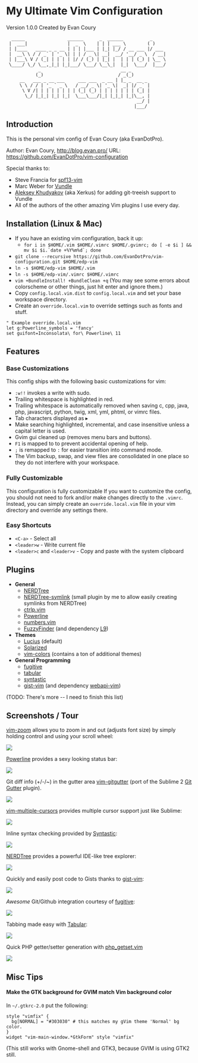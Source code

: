 # My Ultimate Vim Configuration

Version 1.0.0 Created by Evan Coury

```
  _____                ______      _  ______          _
 |  ___|               |  _  \    | | | ___ \        ( )
 | |____   ____ _ _ __ | | | |___ | |_| |_/ / __ ___ |/ ___
 |  __\ \ / / _` | '_ \| | | / _ \| __|  __/ '__/ _ \  / __|
 | |___\ V / (_| | | | | |/ / (_) | |_| |  | | | (_) | \__ \
 \____/ \_/ \__,_|_| |_|___/ \___/ \__\_|  |_|  \___/  |___/
            _                              __ _
           (_)                            / _(_)
     __   ___ _ __ ___     ___ ___  _ __ | |_ _  __ _
     \ \ / / | '_ ` _ \   / __/ _ \| '_ \|  _| |/ _` |
      \ V /| | | | | | | | (_| (_) | | | | | | | (_| |
       \_/ |_|_| |_| |_|  \___\___/|_| |_|_| |_|\__, |
                                                 __/ |
                                                |___/
```

## Introduction

This is the personal vim config of Evan Coury (aka EvanDotPro).

Author: Evan Coury, http://blog.evan.pro/
URL: https://github.com/EvanDotPro/vim-configuration

Special thanks to:

- Steve Francia for [spf13-vim](https://github.com/spf13/spf13-vim)
- Marc Weber for [Vundle](https://github.com/gmarik/vundle)
- [Aleksey Khudyakov](https://github.com/Xerkus) (aka Xerkus) for adding git-treeish support to Vundle
- All of the authors of the other amazing Vim plugins I use every day.

## Installation (Linux & Mac)

- If you have an existing vim configuration, back it up:
    - ``for i in $HOME/.vim $HOME/.vimrc $HOME/.gvimrc; do [ -e $i ] && mv $i $i.`date +%Y%m%d`; done``
- `git clone --recursive https://github.com/EvanDotPro/vim-configuration.git $HOME/edp-vim`
- `ln -s $HOME/edp-vim $HOME/.vim`
- `ln -s $HOME/edp-vim/.vimrc $HOME/.vimrc`
- `vim +BundleInstall! +BundleClean +q` (You may see some errors about colorscheme or other things, just hit enter and ignore them.)
- Copy `config.local.vim.dist` to `config.local.vim` and set your base workspace directory.
- Create an `override.local.vim` to override settings such as fonts and stuff.

```vim
" Example override.local.vim
let g:Powerline_symbols = 'fancy'
set guifont=Inconsolata\ for\ Powerline\ 11
```

## Features

### Base Customizations

This config ships with the following basic customizations for vim:

* `:w!!` invokes a write with sudo.
* Trailing whitespace is highlighted in red.
* Trailing whitespace is automatically removed when saving c, cpp, java, php, javascript, python, twig, xml, yml, phtml, or vimrc files.
* Tab characters displayed as ▸
* Make searching highlighted, incremental, and case insensitive unless a capital letter is used.
* Gvim gui cleaned up (removes menu bars and buttons).
* `F1` is mapped to <Esc> to prevent accidental opening of help.
* `;` is remapped to `:` for easier transition into command mode.
* The Vim backup, swap, and view files are consolidated in one place so they do not interfere with your workspace.

### Fully Customizable

This configuration is fully customizable
If you want to customize the config, you should not need to fork and/or make changes directly to the `.vimrc`. Instead, you can simply create an `override.local.vim` file in your vim directory and override any settings there.

### Easy Shortcuts

* `<C-a>` - Select all
* `<leader>w` - Write current file
* `<leader>c` and `<leader>v` - Copy and paste with the system clipboard

## Plugins

* **General**
    - [NERDTree](https://github.com/scrooloose/nerdtree)
    - [NERDTree-symlink](EvanDotPro/nerdtree-symlink) (small plugin by me to allow easily creating symlinks from NERDTree)
    - [ctrlp.vim](https://github.com/kien/ctrlp.vim)
    - [Powerline](https://github.com/Lokaltog/vim-powerline)
    - [numbers.vim](http://myusuf3.github.com/numbers.vim/)
    - [FuzzyFinder](https://github.com/vim-scripts/FuzzyFinder) (and dependency [L9](https://github.com/vim-scripts/L9))
* **Themes**
    - [Lucius](https://github.com/vim-scripts/Lucius) (default)
    - [Solarized](https://github.com/altercation/vim-colors-solarized)
    - [vim-colors](https://github.com/spf13/vim-colors) (contains a ton of additional themes)
* **General Programming**
    - [fugitive](https://github.com/tpope/vim-fugitive)
    - [tabular](https://github.com/godlygeek/tabular)
    - [syntastic](https://github.com/scrooloose/syntastic)
    - [gist-vim](https://github.com/mattn/gist-vim) (and dependency [webapi-vim](https://github.com/mattn/webapi-vim))

(TODO: There's more -- I need to finish this list)

## Screenshots / Tour

[vim-zoom](https://github.com/EvanDotPro/vim-zoom) allows you to zoom in and out (adjusts font size) by simply holding control and using your scroll wheel:

![](http://evan.pro/caps/ffd72d.png)

[Powerline](https://github.com/Lokaltog/powerline) provides a sexy looking status bar:

![](http://evan.pro/caps/9421e0.png)

Git diff info (+/-/~) in the gutter area [vim-gitgutter](https://github.com/airblade/vim-gitgutter) (port of the Sublime 2 [Git Gutter](https://github.com/jisaacks/GitGutter) plugin).

![](http://evan.pro/caps/6317ff.png)

[vim-multiple-cursors](https://github.com/terryma/vim-multiple-cursors) provides multiple cursor support just like Sublime:

![](https://github.com/terryma/vim-multiple-cursors/raw/master/assets/example2.gif?raw=true)

Inline syntax checking provided by [Syntastic](https://github.com/scrooloose/syntastic):

![](http://evan.pro/caps/2f3685.png)

[NERDTree](https://github.com/scrooloose/nerdtree) provides a powerful IDE-like tree explorer:

![](http://evan.pro/caps/847071.png)

Quickly and easily post code to Gists thanks to [gist-vim](https://github.com/mattn/gist-vim):

![](http://evan.pro/caps/62e199.png)

_Awesome_ Git/Github integration courtesy of [fugitive](https://github.com/tpope/vim-fugitive):

![](http://evan.pro/caps/fab212.png)

Tabbing made easy with [Tabular](https://github.com/godlygeek/tabular):

![](http://evan.pro/caps/33c34c.png)

Quick PHP getter/setter generation with [php\_getset.vim](https://github.com/EvanDotPro/php_getset.vim)

![](http://evan.pro/caps/9949fb.png)

## Misc Tips

#### Make the GTK background for GVIM match Vim background color
In `~/.gtkrc-2.0` put the following:
```
style "vimfix" {
  bg[NORMAL] = "#303030" # this matches my gVim theme 'Normal' bg color.
}
widget "vim-main-window.*GtkForm" style "vimfix"
```
(This still works with Gnome-shell and GTK3, because GVIM is using GTK2 still.
